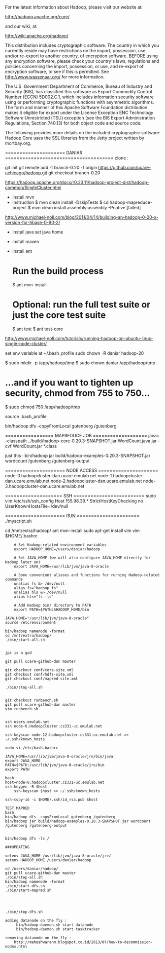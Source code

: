 For the latest information about Hadoop, please visit our website at:

   http://hadoop.apache.org/core/

and our wiki, at:

   http://wiki.apache.org/hadoop/

This distribution includes cryptographic software.  The country in 
which you currently reside may have restrictions on the import, 
possession, use, and/or re-export to another country, of 
encryption software.  BEFORE using any encryption software, please 
check your country's laws, regulations and policies concerning the
import, possession, or use, and re-export of encryption software, to 
see if this is permitted.  See <http://www.wassenaar.org/> for more
information.

The U.S. Government Department of Commerce, Bureau of Industry and
Security (BIS), has classified this software as Export Commodity 
Control Number (ECCN) 5D002.C.1, which includes information security
software using or performing cryptographic functions with asymmetric
algorithms.  The form and manner of this Apache Software Foundation
distribution makes it eligible for export under the License Exception
ENC Technology Software Unrestricted (TSU) exception (see the BIS 
Export Administration Regulations, Section 740.13) for both object 
code and source code.

The following provides more details on the included cryptographic
software:
  Hadoop Core uses the SSL libraries from the Jetty project written 
by mortbay.org.


===================== DANIAR ======================================
clone : 

git init
git remote add -t branch-0.20 -f origin https://github.com/ucare-uchicago/hadoop.git
git checkout branch-0.20


https://hadoop.apache.org/docs/r0.23.11/hadoop-project-dist/hadoop-common/SingleCluster.html
 - install mvn 
 - instruction
 	$ mvn clean install -DskipTests
	$ cd hadoop-mapreduce-project
	$ mvn clean install assembly:assembly -Pnative
[failed]

http://www.michael-noll.com/blog/2011/04/14/building-an-hadoop-0-20-x-version-for-hbase-0-90-2/
- install java set java home
- install maven
- install ant
	# Run the build process
	$ ant mvn-install

	# Optional: run the full test suite or just the core test suite
	$ ant test
	$ ant test-core

http://www.michael-noll.com/tutorials/running-hadoop-on-ubuntu-linux-single-node-cluster/

set env variable at ~/.bash_profile
sudo chown -R daniar hadoop-20

$ sudo mkdir -p /app/hadoop/tmp
$ sudo chown daniar /app/hadoop/tmp
# ...and if you want to tighten up security, chmod from 755 to 750...
$ sudo chmod 750 /app/hadoop/tmp

source .bash_profile

bin/hadoop dfs -copyFromLocal gutenberg /gutenberg

================= MAPREDUCE JOB ===================
javac -classpath ../build/hadoop-core-0.20.3-SNAPSHOT.jar  WordCount.java
jar -cvf WordCount.jar *.class

just this : bin/hadoop jar build/hadoop-examples-0.20.3-SNAPSHOT.jar wordcount /gutenberg /gutenberg-output

===================== NODE ACCESS =====================
node-0.hadoopcluster-dan.ucare.emulab.net 
node-1.hadoopcluster-dan.ucare.emulab.net 
node-2.hadoopcluster-dan.ucare.emulab.net 
node-3.hadoopcluster-dan.ucare.emulab.net 




==================== SSH =========================
sudo vim /etc/ssh/ssh_config
Host 155.98.39.*
   StrictHostKeyChecking no
   UserKnownHostsFile=/dev/null


===================== RUN ======================
./myscript.sh

cd /mnt/extra/hadoop/
ant mvn-install
sudo apt-get install vim
vim $HOME/.bashrc
```
	# Set Hadoop-related environment variables
	export HADOOP_HOME=/users/daniar/hadoop

	# Set JAVA_HOME (we will also configure JAVA_HOME directly for Hadoop later on)
	export JAVA_HOME=/usr/lib/jvm/java-8-oracle

	# Some convenient aliases and functions for running Hadoop-related commands
	unalias fs &> /dev/null
	alias fs="hadoop fs"
	unalias hls &> /dev/null
	alias hls="fs -ls"

	# Add Hadoop bin/ directory to PATH
	export PATH=$PATH:$HADOOP_HOME/bin

JAVA_HOME="/usr/lib/jvm/java-8-oracle"
source /etc/environment

bin/hadoop namenode -format
cd /mnt/extra/hadoop/
./bin/start-all.sh


jps is a god

git pull ucare-github-dan master

git checkout conf/core-site.xml
git checkout conf/hdfs-site.xml
git checkout conf/mapred-site.xml

./bin/stop-all.sh


git checkout runbench.sh
git pull ucare-github-dan master
vim runbench.sh


ssh users.emulab.net
ssh node-0.HadoopCluster.cs331-uc.emulab.net

ssh-keyscan node-12.hadoopcluster.cs331-uc.emulab.net >> ~/.ssh/known_hosts

sudo vi /etc/bash.bashrc

JAVA_HOME=/usr/lib/jvm/java-8-oracle/jre/bin/java
export JAVA_HOME
PATH=$PATH:/usr/lib/jvm/java-8-oracle/jre/bin
export PATH

bash
host=node-0.hadoopcluster.cs331-uc.emulab.net
ssh-keygen -R $host
	ssh-keyscan $host >> ~/.ssh/known_hosts

ssh-copy-id -i $HOME/.ssh/id_rsa.pub $host

TEST MAPRED
bash
bin/hadoop dfs -copyFromLocal gutenberg /gutenberg
bin/hadoop jar build/hadoop-examples-0.20.3-SNAPSHOT.jar wordcount /gutenberg /gutenberg-output


bin/hadoop dfs -ls /

###UPDATING

setenv JAVA_HOME /usr/lib/jvm/java-8-oracle/jre/
setenv HADOOP_HOME /users/daniar/hadoop

cd /users/daniar/hadoop/
git pull ucare-github-dan master
./bin/stop-all.sh
bin/hadoop namenode -format
./bin/start-dfs.sh
./bin/start-mapred.sh




./bin/stop-dfs.sh

adding datanode on the fly : 
	 bin/hadoop-daemon.sh start datanode
	 bin/hadoop-daemon.sh start tasktracker

removing datanode on the fly :
	http://maheshwaranm.blogspot.co.id/2013/07/how-to-decommission-nodes.html
